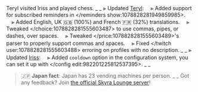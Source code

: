 Teryl visited Iriss and played chess.
_ _
⫸ Updated [Teryl](https://discord.com/api/oauth2/authorize?client_id=948377583626637343&permissions=1074004032&scope=applications.commands%20bot):
　⪢ Added support for subscribed reminders in </reminders show:1078828281949859985>.
　⪢ Added English, UK 🇬🇧 (100%) and French 🇫🇷 (32%) translations.
　⪢ Tweaked </choice:1078828281555603487> to use commas, pipes, or dashes, over spaces.
　⪢ Tweaked </price:1078828281555603489>'s parser to properly support commas and spaces.
　⪢ Fixed </twitch user:1078828281555603488> erroring on profiles with no description.
_ _
⫸ Updated [Iriss](https://discord.com/api/oauth2/authorize?client_id=948377113457745990&permissions=326417868864&scope=applications.commands%20bot):
　⪢ Added `cooldown` option in the configuration system, you can set it up with </config edit:982201225812537395>.
_ _
> 🇯🇵 **Japan fact**: Japan has 23 vending machines per person.
_ _
> Got any feedback? Join [the official Skyra Lounge server](https://discord.com/invite/6gakFR2)!
